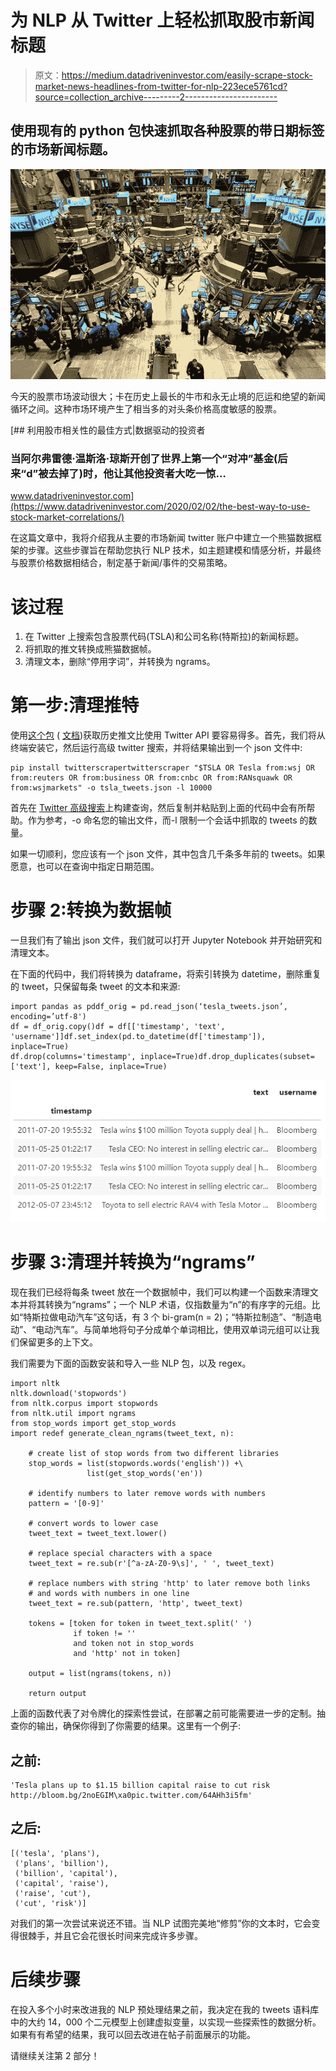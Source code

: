 # 为 NLP 从 Twitter 上轻松抓取股市新闻标题

> 原文：<https://medium.datadriveninvestor.com/easily-scrape-stock-market-news-headlines-from-twitter-for-nlp-223ece5761cd?source=collection_archive---------2----------------------->

## 使用现有的 python 包快速抓取各种股票的带日期标签的市场新闻标题。

![](img/be1e12dfe6eddd83aebc4cea42a27e45.png)

今天的股票市场波动很大；卡在历史上最长的牛市和永无止境的厄运和绝望的新闻循环之间。这种市场环境产生了相当多的对头条价格高度敏感的股票。

[](https://www.datadriveninvestor.com/2020/02/02/the-best-way-to-use-stock-market-correlations/) [## 利用股市相关性的最佳方式|数据驱动的投资者

### 当阿尔弗雷德·温斯洛·琼斯开创了世界上第一个“对冲”基金(后来“d”被去掉了)时，他让其他投资者大吃一惊…

www.datadriveninvestor.com](https://www.datadriveninvestor.com/2020/02/02/the-best-way-to-use-stock-market-correlations/) 

在这篇文章中，我将介绍我从主要的市场新闻 twitter 账户中建立一个熊猫数据框架的步骤。这些步骤旨在帮助您执行 NLP 技术，如主题建模和情感分析，并最终与股票价格数据相结合，制定基于新闻/事件的交易策略。

# 该过程

1.  在 Twitter 上搜索包含股票代码(TSLA)和公司名称(特斯拉)的新闻标题。
2.  将抓取的推文转换成熊猫数据帧。
3.  清理文本，删除“停用字词”，并转换为 ngrams。

# 第一步:清理推特

使用[这个包](https://pypi.org/project/twitterscraper/) ( [文档](https://github.com/taspinar/twitterscraper))获取历史推文比使用 Twitter API 要容易得多。首先，我们将从终端安装它，然后运行高级 twitter 搜索，并将结果输出到一个 json 文件中:

```
pip install twitterscrapertwitterscraper "$TSLA OR Tesla from:wsj OR from:reuters OR from:business OR from:cnbc OR from:RANsquawk OR from:wsjmarkets" -o tsla_tweets.json -l 10000
```

首先在 [Twitter 高级搜索](https://twitter.com/search-advanced?lang=en)上构建查询，然后复制并粘贴到上面的代码中会有所帮助。作为参考，-o 命名您的输出文件，而-l 限制一个会话中抓取的 tweets 的数量。

如果一切顺利，您应该有一个 json 文件，其中包含几千条多年前的 tweets。如果愿意，也可以在查询中指定日期范围。

# 步骤 2:转换为数据帧

一旦我们有了输出 json 文件，我们就可以打开 Jupyter Notebook 并开始研究和清理文本。

在下面的代码中，我们将转换为 dataframe，将索引转换为 datetime，删除重复的 tweet，只保留每条 tweet 的文本和来源:

```
import pandas as pddf_orig = pd.read_json(‘tesla_tweets.json’, encoding=’utf-8')
df = df_orig.copy()df = df[['timestamp', 'text', 'username']]df.set_index(pd.to_datetime(df['timestamp']), inplace=True)
df.drop(columns='timestamp', inplace=True)df.drop_duplicates(subset=['text'], keep=False, inplace=True)
```

![](img/2b9c00ed9c9fca4ec3b5458418ca2108.png)

# 步骤 3:清理并转换为“ngrams”

现在我们已经将每条 tweet 放在一个数据帧中，我们可以构建一个函数来清理文本并将其转换为“ngrams”；一个 NLP 术语，仅指数量为“n”的有序字的元组。比如“特斯拉做电动汽车”这句话，有 3 个 bi-gram(n = 2)；“特斯拉制造”、“制造电动”、“电动汽车”。与简单地将句子分成单个单词相比，使用双单词元组可以让我们保留更多的上下文。

我们需要为下面的函数安装和导入一些 NLP 包，以及 regex。

```
import nltk
nltk.download('stopwords')
from nltk.corpus import stopwords
from nltk.util import ngrams
from stop_words import get_stop_words
import redef generate_clean_ngrams(tweet_text, n):

    # create list of stop words from two different libraries
    stop_words = list(stopwords.words('english')) +\
                 list(get_stop_words('en'))

    # identify numbers to later remove words with numbers
    pattern = '[0-9]'

    # convert words to lower case
    tweet_text = tweet_text.lower()

    # replace special characters with a space
    tweet_text = re.sub(r'[^a-zA-Z0-9\s]', ' ', tweet_text)

    # replace numbers with string 'http' to later remove both links 
    # and words with numbers in one line
    tweet_text = re.sub(pattern, 'http', tweet_text)

    tokens = [token for token in tweet_text.split(' ') 
              if token != '' 
              and token not in stop_words 
              and 'http' not in token]

    output = list(ngrams(tokens, n))

    return output
```

上面的函数代表了对令牌化的探索性尝试，在部署之前可能需要进一步的定制。抽查你的输出，确保你得到了你需要的结果。这里有一个例子:

## 之前:

```
'Tesla plans up to $1.15 billion capital raise to cut risk http://bloom.bg/2noEGIM\xa0pic.twitter.com/64AHh3i5fm'
```

## 之后:

```
[('tesla', 'plans'),
 ('plans', 'billion'),
 ('billion', 'capital'),
 ('capital', 'raise'),
 ('raise', 'cut'),
 ('cut', 'risk')]
```

对我们的第一次尝试来说还不错。当 NLP 试图完美地“修剪”你的文本时，它会变得很棘手，并且它会花很长时间来完成许多步骤。

# 后续步骤

在投入多个小时来改进我的 NLP 预处理结果之前，我决定在我的 tweets 语料库中的大约 14，000 个二元模型上创建虚拟变量，以实现一些探索性的数据分析。如果有有希望的结果，我可以回去改进在帖子前面展示的功能。

请继续关注第 2 部分！